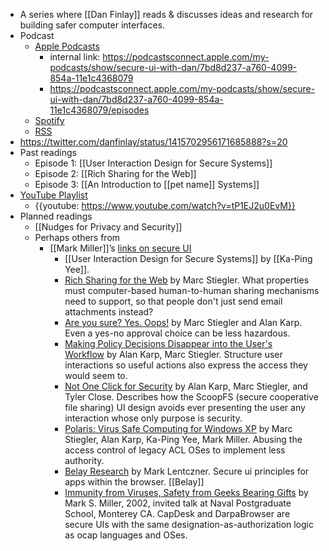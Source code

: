 - A series where [[Dan Finlay]] reads & discusses ideas and research for building safer computer interfaces.
- Podcast
    - [Apple Podcasts](https://podcasts.apple.com/us/podcast/secure-ui-with-dan/id1576790557)
        - internal link: https://podcastsconnect.apple.com/my-podcasts/show/secure-ui-with-dan/7bd8d237-a760-4099-854a-11e1c4368079
        - https://podcastsconnect.apple.com/my-podcasts/show/secure-ui-with-dan/7bd8d237-a760-4099-854a-11e1c4368079/episodes
    - [Spotify](https://open.spotify.com/show/0JU6qohTcwowWeB1K3o725)
    - [RSS](http://danfinlay.com/podcasts/secure_ui/feed.rss)
- https://twitter.com/danfinlay/status/1415702956171685888?s=20
- Past readings
    - Episode 1: [[User Interaction Design for Secure Systems]]
    - Episode 2: [[Rich Sharing for the Web]]
    - Episode 3: [[An Introduction to [[pet name]] Systems]]
- [YouTube Playlist](https://www.youtube.com/playlist?list=PLJP4kXm9a01pWuL2Zf3cC81WTLd_VRKw5)
    - {{youtube: https://www.youtube.com/watch?v=tP1EJ2u0EvM}}
- Planned readings
    - [[Nudges for Privacy and Security]]
    - Perhaps others from 
        - [[Mark Miller]]’s [links on secure UI](http://wiki.erights.org/wiki/Documentation#User_Interface)
            - [[User Interaction Design for Secure Systems]] by [[Ka-Ping Yee]].
            - [Rich Sharing for the Web](http://www.hpl.hp.com/techreports/2009/HPL-2009-169.html) by Marc Stiegler. What properties must computer-based human-to-human sharing mechanisms need to support, so that people don't just send email attachments instead?
            - [Are you sure? Yes. Oops!](http://www.hpl.hp.com/techreports/2011/HPL-2011-96.html) by Marc Stiegler and Alan Karp. Even a yes-no approval choice can be less hazardous.
            - [Making Policy Decisions Disappear into the User's Workflow](http://www.hpl.hp.com/techreports/2009/HPL-2009-341.html) by Alan Karp, Marc Stiegler. Structure user interactions so useful actions also express the access they would seem to.
            - [Not One Click for Security](http://www.hpl.hp.com/techreports/2009/HPL-2009-53.html) by Alan Karp, Marc Stiegler, and Tyler Close. Describes how the ScoopFS (secure cooperative file sharing) UI design avoids ever presenting the user any interaction whose only purpose is security.
            - [Polaris: Virus Safe Computing for Windows XP](http://www.hpl.hp.com/techreports/2004/HPL-2004-221.html) by Marc Stiegler, Alan Karp, Ka-Ping Yee, Mark Miller. Abusing the access control of legacy ACL OSes to implement less authority.
            - [Belay Research](https://sites.google.com/site/belayresearchproject/) by Mark Lentczner. Secure ui principles for apps within the browser. [[Belay]]
            - [Immunity from Viruses, Safety from Geeks Bearing Gifts](https://www.youtube.com/watch?v=KoM_aCuFk1w&list=PLKr-mvz8uvUgybLg53lgXSeLOp4BiwvB2) by Mark S. Miller, 2002, invited talk at Naval Postgraduate School, Monterey CA. CapDesk and DarpaBrowser are secure UIs with the same designation-as-authorization logic as ocap languages and OSes.
